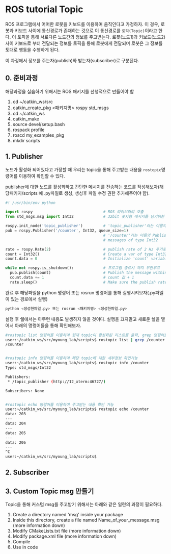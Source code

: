 # ROS tutorial Topic

ROS 프로그램에서 어떠한 로봇을 키보드를 이용하여 움직인다고 가정하자. 이 경우, 로봇과 키보드 사이에 통신경로가 존재하는 것으로 이 통신경로를 `토픽(Topic)`이라고 한다. 이 토픽을 통해 서로다른 노드간의 정보를 주고받는다. 로봇(노드1)과 키보드(노드2)사이 키보드로 부터 전달되는 정보를 토픽을 통해 로봇에게 전달되며 로봇은 그 정보를 토대로 행동을 수행하게 된다.

이 과정에서 정보를 주는자(publish)와 받는자(subscriber)로 구분된다.



## 0. 준비과정

해당과정을 실습하기 위해서는 ROS 패키지를 선행적으로 만들어야 함

1. cd ~/catkin_ws/src
2. catkin_create_pkg <패키지명> rospy std_msgs
3. cd ~/catkin_ws
4. catkin_make
5. source devel/setup.bash
6. rospack profile
7. roscd my_examples_pkg
8. mkdir scripts



## 1. Publisher

노드가 활성화 되어있다고 가정할 때 우리는 topic을 통해 주고받는 내용을 `rostopic`명령어를 이용하여 확인할 수 있다.

publisher에 대한 노드를 활성화하고 간단한 메시지를 전송하는 코드를 작성해보자(해당패키지/scripts 에 .py파일로 생성, 생성후 파일 수정 권한 추가해주어야 함).

```python
#! /usr/bin/env python

import rospy                               # ROS 라이브러리 호출
from std_msgs.msg import Int32             # 32bit 숫자형 메시지를 담기위한 패키지 import 

rospy.init_node('topic_publisher')         # 'topic_publisher'라는 이름의 노드를 init
pub = rospy.Publisher('/counter', Int32, queue_size=1)    
                                           # '/counter'라는 이름의 Publisher object 생성
                                           # messages of type Int32

rate = rospy.Rate(2)                       # publish rate of 2 Hz 주기로 설정
count = Int32()                            # Create a var of type Int32
count.data = 0                             # Initialize 'count' variable

while not rospy.is_shutdown():             # 프로그램 종료시 까지 무한루프
  pub.publish(count)                       # Publish the message within the 'count' variable
  count.data += 1                          # count 값 + 1
  rate.sleep()                             # Make sure the publish rate maintains at 2 Hz
```

완료 후 해당파일을 python 명령어 또는 rosrun 명령어를 통해 실행시켜보자(.py파일이 있는 경로에서 실행)

```bash
python <생성한파일.py> 또는 rosrun <패키지명> <생성한파일.py>
```

실행 후 쉘에서는 아무런 내용도 발생하지 않을 것이다. 실행을 끄지말고 새로운 쉘을 열어서 아래의 명령어들을 통해 확인해보자.

```bash
#rostopic list 명령어를 이용하여 현재 topic이 활성화된 리스트를 출력, grep 명령어를 이용하여 /counter 확인
user:~/catkin_ws/src/myoung_lab/scripts$ rostopic list | grep /counter
/counter


#rostopic info 명령어를 이용하여 해당 topic에 대한 세부정보 확인가능
user:~/catkin_ws/src/myoung_lab/scripts$ rostopic info /counter
Type: std_msgs/Int32

Publishers:
 * /topic_publisher (http://12_xterm:46727/)

Subscribers: None


#rostopic echo 명령어를 이용하여 주고받는 내용 확인 가능
user:~/catkin_ws/src/myoung_lab/scripts$ rostopic echo /counter
data: 203
---
data: 204
---
data: 205
---
data: 206
---
^C
user:~/catkin_ws/src/myoung_lab/scripts$

```



## 2. Subscriber







## 3. Custom Topic msg 만들기

Topic을 통해 커스텀 msg를 주고받기 위해서는 아래와 같은 일련의 과정이 필요하다. 

1. Create a directory named 'msg' inside your package
2. Inside this directory, create a file named Name_of_your_message.msg (more information down)
3. Modify CMakeLists.txt file (more information down)
4. Modify package.xml file (more information down)
5. Compile
6. Use in code
